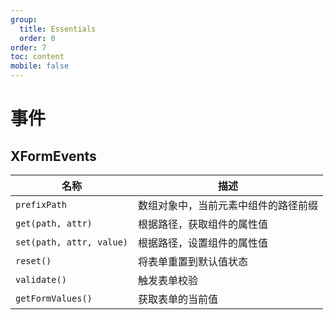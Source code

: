 ```yaml
---
group:
  title: Essentials
  order: 0
order: 7
toc: content
mobile: false
---
```


# 事件


## XFormEvents

| 名称                     | 描述                                 |
| ------------------------ | ------------------------------------ |
| `prefixPath`             | 数组对象中，当前元素中组件的路径前缀 |
| `get(path, attr)`        | 根据路径，获取组件的属性值           |
| `set(path, attr, value)` | 根据路径，设置组件的属性值           |
| `reset()`                | 将表单重置到默认值状态               |
| `validate()`             | 触发表单校验                         |
| `getFormValues()`        | 获取表单的当前值                     |
